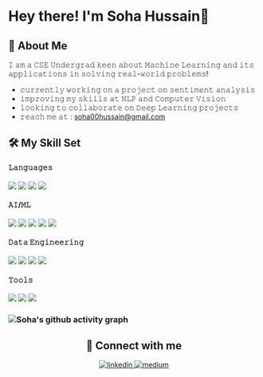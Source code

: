 # Hey there! I'm Soha Hussain👋
## :book: About Me
 𝙸 𝚊𝚖 𝚊 𝙲𝚂𝙴  𝚄𝚗𝚍𝚎𝚛𝚐𝚛𝚊𝚍  𝚔𝚎𝚎𝚗  𝚊𝚋𝚘𝚞𝚝  𝙼𝚊𝚌𝚑𝚒𝚗𝚎  𝙻𝚎𝚊𝚛𝚗𝚒𝚗𝚐  𝚊𝚗𝚍  𝚒𝚝𝚜  𝚊𝚙𝚙𝚕𝚒𝚌𝚊𝚝𝚒𝚘𝚗𝚜  𝚒𝚗  𝚜𝚘𝚕𝚟𝚒𝚗𝚐  𝚛𝚎𝚊𝚕-𝚠𝚘𝚛𝚕𝚍  𝚙𝚛𝚘𝚋𝚕𝚎𝚖𝚜!
 
 - 𝚌𝚞𝚛𝚛𝚎𝚗𝚝𝚕𝚢 𝚠𝚘𝚛𝚔𝚒𝚗𝚐 𝚘𝚗 𝚊 𝚙𝚛𝚘𝚓𝚎𝚌𝚝 𝚘𝚗 𝚜𝚎𝚗𝚝𝚒𝚖𝚎𝚗𝚝 𝚊𝚗𝚊𝚕𝚢𝚜𝚒𝚜
 - 𝚒𝚖𝚙𝚛𝚘𝚟𝚒𝚗𝚐 𝚖𝚢 𝚜𝚔𝚒𝚕𝚕𝚜 𝚊𝚝 𝙽𝙻𝙿 𝚊𝚗𝚍 𝙲𝚘𝚖𝚙𝚞𝚝𝚎𝚛 𝚅𝚒𝚜𝚒𝚘𝚗
 - 𝚕𝚘𝚘𝚔𝚒𝚗𝚐 𝚝𝚘 𝚌𝚘𝚕𝚕𝚊𝚋𝚘𝚛𝚊𝚝𝚎 𝚘𝚗 𝙳𝚎𝚎𝚙 𝙻𝚎𝚊𝚛𝚗𝚒𝚗𝚐 𝚙𝚛𝚘𝚓𝚎𝚌𝚝𝚜
 - 𝚛𝚎𝚊𝚌𝚑 𝚖𝚎 𝚊𝚝 : <soha00hussain@gmail.com>

## 🛠️ My Skill Set
#### 𝙻𝚊𝚗𝚐𝚞𝚊𝚐𝚎𝚜
<img src = "https://img.shields.io/badge/Python-FFD43B?style=for-the-badge&logo=python&logoColor=darkgreen"/> <img src = "https://img.shields.io/badge/C-00599C?style=for-the-badge&logo=c&logoColor=white"/>
 <img src = "https://img.shields.io/badge/C%2B%2B-00599C?style=for-the-badge&logo=c%2B%2B&logoColor=white"/>
 <img src = "https://img.shields.io/badge/Java-ED8B00?style=for-the-badge&logo=java&logoColor=white"/>
 
 #### 𝙰𝙸/𝙼𝙻
 <img src = "https://img.shields.io/badge/scikit_learn-F7931E?style=for-the-badge&logo=scikit-learn&logoColor=white"/> <img src = "https://img.shields.io/badge/OpenCV-27338e?style=for-the-badge&logo=OpenCV&logoColor=white"/>
 <img src = "https://img.shields.io/badge/TensorFlow-FF6F00?style=for-the-badge&logo=TensorFlow&logoColor=white"/>
 <img src = "https://img.shields.io/badge/Keras-D00000?style=for-the-badge&logo=Keras&logoColor=white"/>
 <img src = "https://img.shields.io/badge/hugging face-FFA910?style=for-the-badge&logo=huggingface&logoColor=white"/>
 
 #### 𝙳𝚊𝚝𝚊 𝙴𝚗𝚐𝚒𝚗𝚎𝚎𝚛𝚒𝚗𝚐
 <img src = "https://img.shields.io/badge/Numpy-777BB4?style=for-the-badge&logo=numpy&logoColor=white"/>  <img src = "https://img.shields.io/badge/Pandas-2C2D72?style=for-the-badge&logo=pandas&logoColor=white"/>
  <img src = "https://img.shields.io/badge/Plotly-239120?style=for-the-badge&logo=plotly&logoColor=white"/>
  <img src = "https://img.shields.io/badge/matplotlib-004088?style=for-the-badge&logo=matplotlib&logoColor=white"/> 
  
  
 #### 𝚃𝚘𝚘𝚕𝚜
 <img src = "https://img.shields.io/badge/Google_Cloud-4285F4?style=for-the-badge&logo=google-cloud&logoColor=white"/> <img src = "https://img.shields.io/badge/microsoft%20azure-0089D6?style=for-the-badge&logo=microsoft-azure&logoColor=white"/>
 <img src = "https://img.shields.io/badge/Figma-F24E1E?style=for-the-badge&logo=figma&logoColor=white"/>

 ### ![Soha's github activity graph](https://activity-graph.herokuapp.com/graph?username=SohaHussain&theme=nord) 
 
<div align="center">
 
## 🔗 Connect with me
<div align="center">

<a href="https://www.linkedin.com/in/soha-hussain/" target="_blank">
<img src=https://img.shields.io/badge/linkedin-%231E77B5.svg?&style=for-the-badge&logo=linkedin&logoColor=white alt=linkedin style="margin-bottom: 5px;" />
</a>


 
 <a href="https://allthingsml.medium.com/" target="_blank">
<img src=https://img.shields.io/badge/medium-%23000000.svg?&style=for-the-badge&logo=medium&logoColor=white alt=medium style="margin-bottom: 5px;" />
</a>   
</div>  
  





